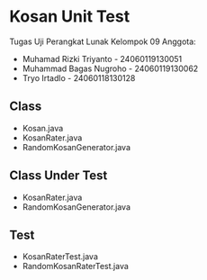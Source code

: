 # Kosan Unit Test
Tugas Uji Perangkat Lunak Kelompok 09
Anggota:
   - Muhamad Rizki Triyanto - 24060119130051
   - Muhammad Bagas Nugroho - 24060119130062
   - Tryo Irtadlo - 24060118130128

## Class
   - Kosan.java
   - KosanRater.java
   - RandomKosanGenerator.java

## Class Under Test
   - KosanRater.java
   - RandomKosanGenerator.java

## Test
   - KosanRaterTest.java
   - RandomKosanRaterTest.java